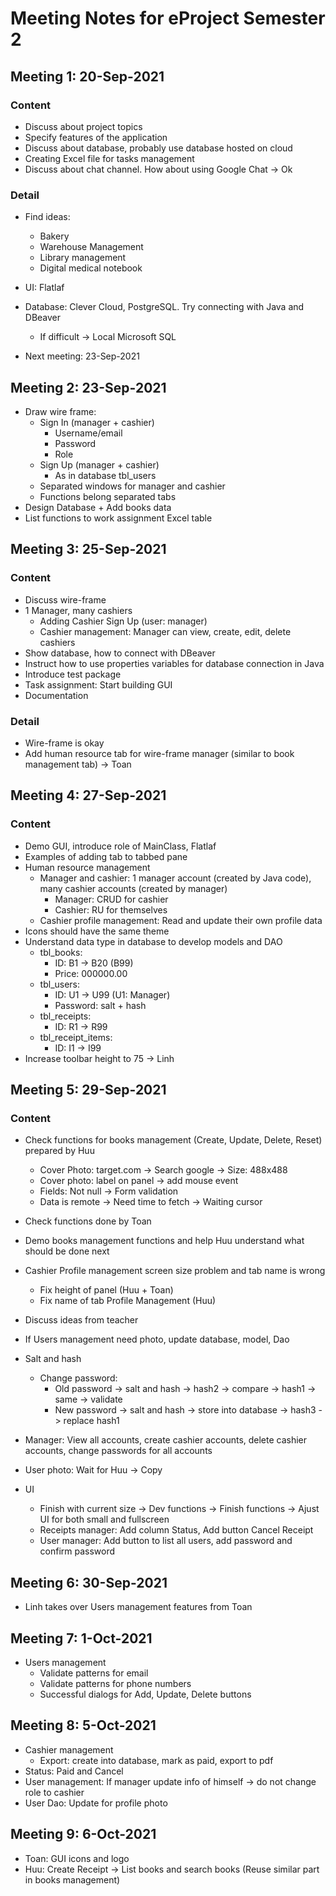 # Meeting Notes for eProject Semester 2

## Meeting 1: 20-Sep-2021

### Content

- Discuss about project topics
- Specify features of the application
- Discuss about database, probably use database hosted on cloud
- Creating Excel file for tasks management
- Discuss about chat channel. How about using Google Chat -> Ok

### Detail

- Find ideas:
  - Bakery
  - Warehouse Management
  - Library management
  - Digital medical notebook

- UI: Flatlaf
- Database: Clever Cloud, PostgreSQL. Try connecting with Java and DBeaver
  - If difficult -> Local Microsoft SQL

- Next meeting: 23-Sep-2021
  
## Meeting 2: 23-Sep-2021

- Draw wire frame:
  - Sign In (manager + cashier)
    - Username/email
    - Password
    - Role
  - Sign Up (manager + cashier)
    - As in database tbl_users
  - Separated windows for manager and cashier
  - Functions belong separated tabs
- Design Database + Add books data
- List functions to work assignment Excel table 

## Meeting 3: 25-Sep-2021

### Content

- Discuss wire-frame
- 1 Manager, many cashiers
  - Adding Cashier Sign Up (user: manager)
  - Cashier management: Manager can view, create, edit, delete cashiers
- Show database, how to connect with DBeaver
- Instruct how to use properties variables for database connection in Java
- Introduce test package
- Task assignment: Start building GUI
- Documentation

### Detail

- Wire-frame is okay
- Add human resource tab for wire-frame manager (similar to book management tab) -> Toan 

## Meeting 4: 27-Sep-2021

### Content

- Demo GUI, introduce role of MainClass, Flatlaf
- Examples of adding tab to tabbed pane
- Human resource management
  - Manager and cashier: 1 manager account (created by Java code), many cashier accounts (created by manager)
    - Manager: CRUD for cashier
    - Cashier: RU for themselves
  - Cashier profile management: Read and update their own profile data
- Icons should have the same theme
- Understand data type in database to develop models and DAO
  - tbl_books:
    - ID: B1 -> B20 (B99)
    - Price: 000000.00
  - tbl_users:
    - ID: U1 -> U99 (U1: Manager)
    - Password: salt + hash
  - tbl_receipts:
    - ID: R1 -> R99
  - tbl_receipt_items:
    - ID: I1 -> I99
- Increase toolbar height to 75 -> Linh

## Meeting 5: 29-Sep-2021

### Content

- Check functions for books management (Create, Update, Delete, Reset) prepared by Huu
  - Cover Photo: target.com -> Search google -> Size: 488x488
  - Cover photo: label on panel -> add mouse event
  - Fields: Not null -> Form validation
  - Data is remote -> Need time to fetch -> Waiting cursor
- Check functions done by Toan
- Demo books management functions and help Huu understand what should be done next
- Cashier Profile management screen size problem and tab name is wrong
  - Fix height of panel (Huu + Toan)
  - Fix name of tab Profile Management (Huu)
- Discuss ideas from teacher
- If Users management need photo, update database, model, Dao
- Salt and hash
  - Change password: 
    - Old password -> salt and hash -> hash2 -> compare -> hash1 -> same -> validate
    - New password -> salt and hash -> store into database -> hash3 -> replace hash1
  
- Manager: View all accounts, create cashier accounts, delete cashier accounts, change passwords for all accounts
- User photo: Wait for Huu -> Copy
- UI
  - Finish with current size -> Dev functions -> Finish functions -> Ajust UI for both small and fullscreen
  - Receipts manager: Add column Status, Add button Cancel Receipt
  - User manager: Add button to list all users, add password and confirm password

## Meeting 6: 30-Sep-2021

- Linh takes over Users management features from Toan

## Meeting 7: 1-Oct-2021

- Users management
  - Validate patterns for email
  - Validate patterns for phone numbers
  - Successful dialogs for Add, Update, Delete buttons

## Meeting 8: 5-Oct-2021

- Cashier management
  - Export: create into database, mark as paid, export to pdf
- Status: Paid and Cancel
- User management: If manager update info of himself -> do not change role to cashier
- User Dao: Update for profile photo

## Meeting 9: 6-Oct-2021

- Toan: GUI icons and logo
- Huu: Create Receipt -> List books and search books (Reuse similar part in books management)
  

